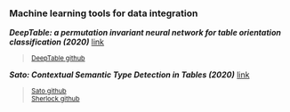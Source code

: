 ### Machine learning tools for data integration

***DeepTable: a permutation invariant neural network for table orientation classification (2020)*** [link](https://link.springer.com/content/pdf/10.1007/s10618-020-00711-x.pdf)
> <sup> [DeepTable github](https://github.com/Marhabibi/DeepTable) </sup>

***Sato: Contextual Semantic Type Detection in Tables (2020)*** [link](http://www.vldb.org/pvldb/vol13/p1835-zhang.pdf)
> <sup> [Sato github](https://github.com/megagonlabs/sato) </br>
> [Sherlock github](https://github.com/mitmedialab/sherlock-project) </sup>
